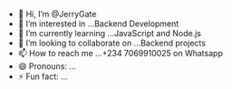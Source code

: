 - 👋 Hi, I’m @JerryGate
- 👀 I’m interested in ...Backend Development
- 🌱 I’m currently learning ...JavaScript and Node.js
- 💞️ I’m looking to collaborate on ...Backend projects
- 📫 How to reach me ...+234 7069910025 on Whatsapp
- 😄 Pronouns: ...
- ⚡ Fun fact: ...

<!---
JerryGate/JerryGate is a ✨ special ✨ repository because its `README.md` (this file) appears on your GitHub profile.
You can click the Preview link to take a look at your changes.
--->

